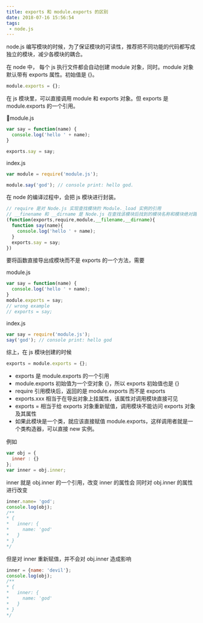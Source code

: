 ```yaml
---
title: exports 和 module.exports 的区别
date: 2018-07-16 15:56:54
tags:
 - node.js
---
```

node.js 编写模块的时候，为了保证模块的可读性，推荐把不同功能的代码都写成独立的模块，减少各模块的耦合。

在 node 中， 每个 js 执行文件都会自动创建 module 对象，同时。module 对象默认带有 exports 属性。初始值是 {}。
```js
module.exports = {};
```

在 js 模块里，可以直接调用 module 和 exports 对象。但 exports 是 module.exports 的一个引用。

module.js
```js
var say = function(name) {
  console.log('hello ' + name);
}

exports.say = say;
```

index.js
```js
var module = require('module.js');

module.say('god'); // console print: hello god.
```

在 node 的编译过程中，会把 js 模块进行封装。
```js
// require 是对 Node.js 实现查找模块的 Module._load 实例的引用
// __finename 和 __dirname 是 Node.js 在查找该模块后找到的模块名称和模块绝对路径
(function(exports,require,module,__filename,__dirname){
  function say(name){
    console.log('hello ' + name);
  }
  exports.say = say;
})
```

要将函数直接导出成模块而不是 exports 的一个方法，需要

module.js
```js
var say = function(name) {
  console.log('hello ' + name);
}
module.exports = say;
// wrong example
// exports = say;
```
index.js
```js
var say = require('module.js');
say('god'); // console print: hello god
```
综上，在 js 模块创建的时候
```js
exports = module.exports = {};
```
- exports 是 module.exports 的一个引用
- module.exports 初始值为一个空对象 {}，所以 exports 初始值也是 {}
- require 引用模块后，返回的是 module.exports 而不是 exports
- exports.xxx 相当于在导出对象上挂属性，该属性对调用模块直接可见
- exports = 相当于给 exports 对象重新赋值，调用模块不能访问 exports 对象及其属性
- 如果此模块是一个类，就应该直接赋值 module.exports，这样调用者就是一个类构造器，可以直接 new 实例。

例如
```js
var obj = {
  inner : {}
};
var inner = obj.inner;
```
inner 就是 obj.inner 的一个引用，改变 inner 的属性会 同时对 obj.inner 的属性进行改变
```js
inner.name= 'god';
console.log(obj);
/**
* {
*   inner: {
*     name: 'god'
*   }
* }
*/
```
但是对 inner 重新赋值，并不会对 obj.inner 造成影响
```js
inner = {name: 'devil'};
console.log(obj);
/**
* {
*   inner: {
*     name: 'god'
*   }
* }
*/
```